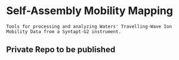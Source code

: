 # Self-Assembly Mobility Mapping

    Tools for processing and analyzing Waters' Travelling-Wave Ion Mobility Data from a Syntapt-G2 instrument.

## Private Repo to be published

